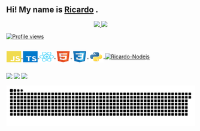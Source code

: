 ## Hi! My name is [Ricardo](https://www.linkedin.com/in/rgiacobbofilho/) .
<div align="center">
  <a href="https://github.com/Rgiacobbo">
  <img height="180em" src="https://github-readme-stats.vercel.app/api?username=Rgiacobbo&show_icons=true&theme=tokyonight&include_all_commits=true&count_private=true"/>
  <img height="180em" src="https://github-readme-stats.vercel.app/api/top-langs/?username=Rgiacobbo&layout=compact&langs_count=7&theme=tokyonight"/>
</div>
  <p align="left"> <img src="https://komarev.com/ghpvc/?username=Rgiacobbo&color=yellow" alt="Profile views" /> </p>
<div style="display: inline_block"><br>
  <img align="center" alt="Rricardo-Js" height="30" width="40" src="https://raw.githubusercontent.com/devicons/devicon/master/icons/javascript/javascript-plain.svg">
  <img align="center" alt="Ricardo-Ts" height="30" width="40" src="https://raw.githubusercontent.com/devicons/devicon/master/icons/typescript/typescript-plain.svg">
  <img align="center" alt="Ricardo-React" height="30" width="40" src="https://raw.githubusercontent.com/devicons/devicon/master/icons/react/react-original.svg">
  <img align="center" alt="Ricardo-HTML" height="30" width="40" src="https://raw.githubusercontent.com/devicons/devicon/master/icons/html5/html5-original.svg">
  <img align="center" alt="Ricardo-CSS" height="30" width="40" src="https://raw.githubusercontent.com/devicons/devicon/master/icons/css3/css3-original.svg">
  <img align="center" alt="Ricardo-Python" height="30" width="40" src="https://raw.githubusercontent.com/devicons/devicon/master/icons/python/python-original.svg">
  <img align="center" alt="Ricardo-Nodejs" height="30" width="40" src="https://raw.githubusercontent.com/devicons/devicon/master/icons/csharp/node-original.svg">

</div>
  
  ##
 
<div> 
  <a href="https://www.instagram.com/ricardo_gbb/" target="_blank"><img src="https://img.shields.io/badge/-Instagram-%23E4405F?style=for-the-badge&logo=instagram&logoColor=white" target="_blank"></a> 
  <a href = "mailto:rgiacobbofilho@gmail.com"><img src="https://img.shields.io/badge/-Gmail-%23333?style=for-the-badge&logo=gmail&logoColor=white" target="_blank"></a>
  <a href="https://www.linkedin.com/in/ricardo-giacobbo-filho-602888144/" target="_blank"><img src="https://img.shields.io/badge/-LinkedIn-%230077B5?style=for-the-badge&logo=linkedin&logoColor=white" target="_blank"></a> 
 
  ![Snake animation](https://github.com/Rgiacobbo/Rgiacobbo/blob/output/github-contribution-grid-snake.svg)
 
</div>
